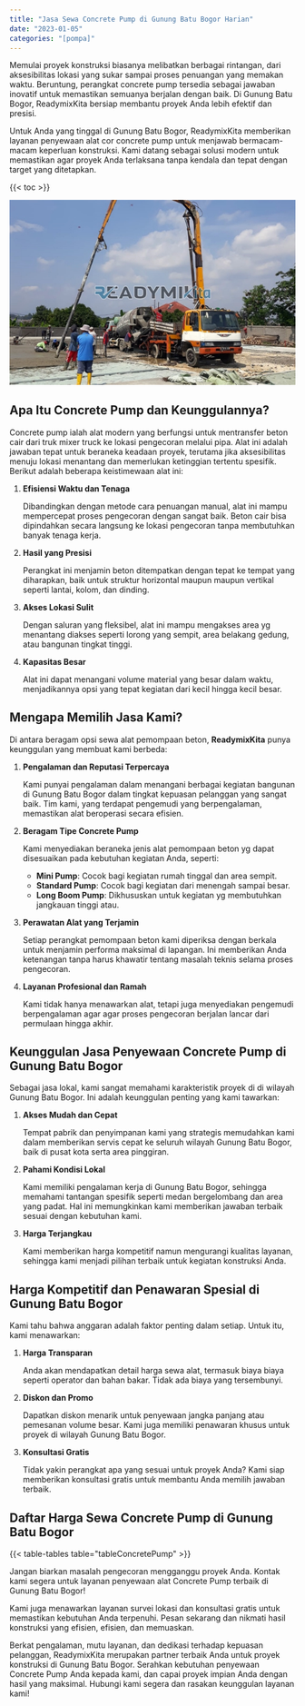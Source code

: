 ```yaml
---
title: "Jasa Sewa Concrete Pump di Gunung Batu Bogor Harian"
date: "2023-01-05"
categories: "[pompa]"
---
```


Memulai proyek konstruksi biasanya melibatkan berbagai rintangan, dari aksesibilitas lokasi yang sukar sampai proses penuangan yang memakan waktu. Beruntung, perangkat concrete pump tersedia sebagai jawaban inovatif untuk memastikan semuanya berjalan dengan baik. Di Gunung Batu Bogor, ReadymixKita bersiap membantu proyek Anda lebih efektif dan presisi.

Untuk Anda yang tinggal di Gunung Batu Bogor, ReadymixKita memberikan layanan penyewaan alat cor concrete pump untuk menjawab bermacam-macam keperluan konstruksi. Kami datang sebagai solusi modern untuk memastikan agar proyek Anda terlaksana tanpa kendala dan tepat dengan target yang ditetapkan.

{{< toc >}}

![Jasa Sewa Concrete Pump di Gunung Batu Bogor Harian](/images/pompa/sewa-pompa-10.jpg)

## Apa Itu Concrete Pump dan Keunggulannya?

Concrete pump ialah alat modern yang berfungsi untuk mentransfer beton cair dari truk mixer truck ke lokasi pengecoran melalui pipa. Alat ini adalah jawaban tepat untuk beraneka keadaan proyek, terutama jika aksesibilitas menuju lokasi menantang dan memerlukan ketinggian tertentu spesifik. Berikut adalah beberapa keistimewaan alat ini:

1. **Efisiensi Waktu dan Tenaga**

   Dibandingkan dengan metode cara penuangan manual, alat ini mampu mempercepat proses pengecoran dengan sangat baik. Beton cair bisa dipindahkan secara langsung ke lokasi pengecoran tanpa membutuhkan banyak tenaga kerja.

2. **Hasil yang Presisi**

   Perangkat ini menjamin beton ditempatkan dengan tepat ke tempat yang diharapkan, baik untuk struktur horizontal maupun maupun vertikal seperti lantai, kolom, dan dinding.

3. **Akses Lokasi Sulit**

   Dengan saluran yang fleksibel, alat ini mampu mengakses area yg menantang diakses seperti lorong yang sempit, area belakang gedung, atau bangunan tingkat tinggi.

4. **Kapasitas Besar**

   Alat ini dapat menangani volume material yang besar dalam waktu, menjadikannya opsi yang tepat kegiatan dari kecil hingga kecil besar.

## Mengapa Memilih Jasa Kami?

Di antara beragam opsi sewa alat pemompaan beton, **ReadymixKita** punya keunggulan yang membuat kami berbeda:

1. **Pengalaman dan Reputasi Terpercaya**

   Kami punyai pengalaman dalam menangani berbagai kegiatan bangunan di Gunung Batu Bogor dalam tingkat kepuasan pelanggan yang sangat baik. Tim kami, yang terdapat pengemudi yang berpengalaman, memastikan alat beroperasi secara efisien.

2. **Beragam Tipe Concrete Pump**

   Kami menyediakan beraneka jenis alat pemompaan beton yg dapat disesuaikan pada kebutuhan kegiatan Anda, seperti:
   - **Mini Pump**: Cocok bagi kegiatan rumah tinggal dan area sempit.
   - **Standard Pump**: Cocok bagi kegiatan dari menengah sampai besar.
   - **Long Boom Pump**: Dikhususkan untuk kegiatan yg membutuhkan jangkauan tinggi atau.

3. **Perawatan Alat yang Terjamin**

   Setiap perangkat pemompaan beton kami diperiksa dengan berkala untuk menjamin performa maksimal di lapangan. Ini memberikan Anda ketenangan tanpa harus khawatir tentang masalah teknis selama proses pengecoran.

4. **Layanan Profesional dan Ramah**

   Kami tidak hanya menawarkan alat, tetapi juga menyediakan pengemudi berpengalaman agar agar proses pengecoran berjalan lancar dari permulaan hingga akhir.

## Keunggulan Jasa Penyewaan Concrete Pump di Gunung Batu Bogor

Sebagai jasa lokal, kami sangat memahami karakteristik proyek di di wilayah Gunung Batu Bogor. Ini adalah keunggulan penting yang kami tawarkan:

1. **Akses Mudah dan Cepat**

   Tempat pabrik dan penyimpanan kami yang strategis memudahkan kami dalam memberikan servis cepat ke seluruh wilayah Gunung Batu Bogor, baik di pusat kota serta area pinggiran.

2. **Pahami Kondisi Lokal**

   Kami memiliki pengalaman kerja di Gunung Batu Bogor, sehingga memahami tantangan spesifik seperti medan bergelombang dan area yang padat. Hal ini memungkinkan kami memberikan jawaban terbaik sesuai dengan kebutuhan kami.

3. **Harga Terjangkau**

   Kami memberikan harga kompetitif namun mengurangi kualitas layanan, sehingga kami menjadi pilihan terbaik untuk kegiatan konstruksi Anda.

## Harga Kompetitif dan Penawaran Spesial di Gunung Batu Bogor

Kami tahu bahwa anggaran adalah faktor penting dalam setiap. Untuk itu, kami menawarkan:

1. **Harga Transparan**

   Anda akan mendapatkan detail harga sewa alat, termasuk biaya biaya seperti operator dan bahan bakar. Tidak ada biaya yang tersembunyi.

2. **Diskon dan Promo**

   Dapatkan diskon menarik untuk penyewaan jangka panjang atau pemesanan volume besar. Kami juga memiliki penawaran khusus untuk proyek di wilayah Gunung Batu Bogor.

3. **Konsultasi Gratis**

   Tidak yakin perangkat apa yang sesuai untuk proyek Anda? Kami siap memberikan konsultasi gratis untuk membantu Anda memilih jawaban terbaik.

## Daftar Harga Sewa Concrete Pump di Gunung Batu Bogor

{{< table-tables table="tableConcretePump" >}}

Jangan biarkan masalah pengecoran mengganggu proyek Anda. Kontak kami segera untuk layanan penyewaan alat Concrete Pump terbaik di Gunung Batu Bogor!

Kami juga menawarkan layanan survei lokasi dan konsultasi gratis untuk memastikan kebutuhan Anda terpenuhi. Pesan sekarang dan nikmati hasil konstruksi yang efisien, efisien, dan memuaskan.

Berkat pengalaman, mutu layanan, dan dedikasi terhadap kepuasan pelanggan, ReadymixKita merupakan partner terbaik Anda untuk proyek konstruksi di Gunung Batu Bogor. Serahkan kebutuhan penyewaan Concrete Pump Anda kepada kami, dan capai proyek impian Anda dengan hasil yang maksimal. Hubungi kami segera dan rasakan keunggulan layanan kami!